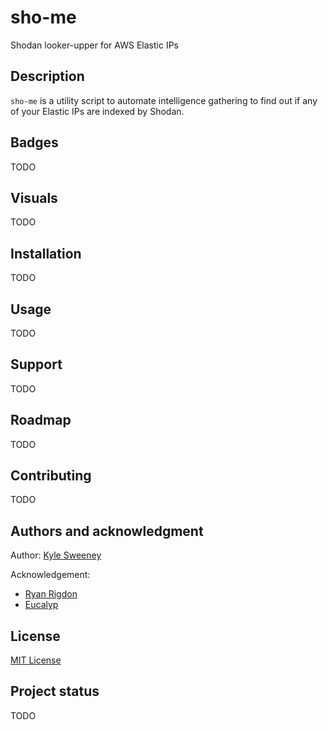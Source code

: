 # sho-me

Shodan looker-upper for AWS Elastic IPs

## Description
`sho-me` is a utility script to automate intelligence gathering to find out if any of your Elastic IPs are indexed by Shodan.

## Badges
<!-- On some READMEs, you may see small images that convey metadata, such as whether or not all the tests are passing for the project. You can use Shields to add some to your README. Many services also have instructions for adding a badge. -->
TODO

## Visuals
<!-- Depending on what you are making, it can be a good idea to include screenshots or even a video (you'll frequently see GIFs rather than actual videos). Tools like ttygif can help, but check out Asciinema for a more sophisticated method. -->
TODO

## Installation
<!-- Within a particular ecosystem, there may be a common way of installing things, such as using Yarn, NuGet, or Homebrew. However, consider the possibility that whoever is reading your README is a novice and would like more guidance. Listing specific steps helps remove ambiguity and gets people to using your project as quickly as possible. If it only runs in a specific context like a particular programming language version or operating system or has dependencies that have to be installed manually, also add a Requirements subsection. -->
TODO

## Usage
<!-- Use examples liberally, and show the expected output if you can. It's helpful to have inline the smallest example of usage that you can demonstrate, while providing links to more sophisticated examples if they are too long to reasonably include in the README. -->
TODO

## Support
<!-- Tell people where they can go to for help. It can be any combination of an issue tracker, a chat room, an email address, etc. -->
TODO

## Roadmap
<!-- If you have ideas for releases in the future, it is a good idea to list them in the README. -->
TODO

## Contributing
<!-- State if you are open to contributions and what your requirements are for accepting them.

For people who want to make changes to your project, it's helpful to have some documentation on how to get started. Perhaps there is a script that they should run or some environment variables that they need to set. Make these steps explicit. These instructions could also be useful to your future self.

You can also document commands to lint the code or run tests. These steps help to ensure high code quality and reduce the likelihood that the changes inadvertently break something. Having instructions for running tests is especially helpful if it requires external setup, such as starting a Selenium server for testing in a browser. -->
TODO

## Authors and acknowledgment

Author: [Kyle Sweeney](@ksweeney)

Acknowledgement:
  - [Ryan Rigdon](@rigdon)
  - [Eucalyp](https://www.flaticon.com/authors/eucalyp)

## License
[MIT License](LICENSE)

## Project status
<!-- If you have run out of energy or time for your project, put a note at the top of the README saying that development has slowed down or stopped completely. Someone may choose to fork your project or volunteer to step in as a maintainer or owner, allowing your project to keep going. You can also make an explicit request for maintainers. -->
TODO
